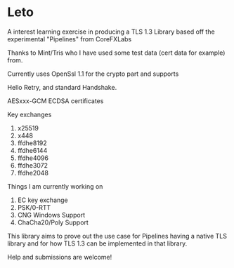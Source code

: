 # Leto
A interest learning exercise in producing a TLS 1.3 Library based off the experimental "Pipelines" from CoreFXLabs

Thanks to Mint/Tris who I have used some test data (cert data for example) from.

Currently uses OpenSsl 1.1 for the crypto part and supports

Hello Retry, and standard Handshake. 

AESxxx-GCM
ECDSA certificates

Key exchanges
1. x25519
2. x448
3. ffdhe8192
4. ffdhe6144
5. ffdhe4096
6. ffdhe3072
7. ffdhe2048

Things I am currently working on

1. EC key exchange
2. PSK/0-RTT
3. CNG Windows Support
4. ChaCha20/Poly Support

This library aims to prove out the use case for Pipelines having a native TLS library and for how TLS 1.3 can be implemented in that library.

Help and submissions are welcome!
